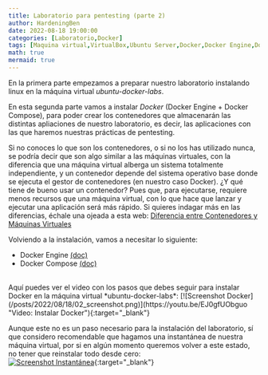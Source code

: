 ```yaml
---
title: Laboratorio para pentesting (parte 2)
author: HardeningBen
date: 2022-08-18 19:00:00
categories: [Laboratorio,Docker]
tags: [Maquina virtual,VirtualBox,Ubuntu Server,Docker,Docker Engine,Docker Compose]
math: true
mermaid: true
---
```


En la primera parte empezamos a preparar nuestro laboratorio instalando linux en la máquina virtual *ubuntu-docker-labs*.

En esta segunda parte vamos a instalar *Docker* (Docker Engine + Docker Compose), para poder crear los contenedores que almacenarán las distintas apliaciones de nuestro laboratorio, es decir, las aplicaciones con las que haremos nuestras prácticas de pentesting.

Si no conoces lo que son los contenedores, o si no los has utilizado nunca, se podría decir que son algo similar a las máquinas virtuales, con la diferencia que una máquina virtual alberga un sistema totalmente independiente, y un contenedor depende del sistema operativo base donde se ejecuta el gestor de contenedores (en nuestro caso Docker). ¿Y qué tiene de bueno usar un contenedor? Pues que, para ejecutarse, requiere menos recursos que una máquina virtual, con lo que hace que lanzar y ejecutar una aplicación será más rápido. Si quieres indagar más en las diferencias, échale una ojeada a esta web: [Diferencia entre Contenedores y Máquinas Virtuales](https://www.linkedin.com/pulse/cu%C3%A1l-es-la-diferencia-entre-contenedores-/)

Volviendo a la instalación, vamos a necesitar lo siguiente:
- Docker Engine [(doc)](https://docs.docker.com/engine/install/ubuntu/)
- Docker Compose [(doc)](https://docs.docker.com/compose/install/compose-plugin/#install-using-the-repository)

<br>
Aquí puedes ver el video con los pasos que debes seguir para instalar Docker en la máquina virtual *ubuntu-docker-labs*:  
[![Screenshot Docker](/posts/2022/08/18/02_screenshot.png)](https://youtu.be/EJ0gfUObguo "Video: Instalar Docker"){:target="_blank"}

Aunque este no es un paso necesario para la instalación del laboratorio, sí que considero recomendable que hagamos una instantánea de nuestra máquina virtual, por si en algún momento queremos volver a este estado, no tener que reinstalar todo desde cero:  
[![Screenshot Instantánea](/posts/2022/08/18/03_screenshot.png)](https://youtu.be/Xot_lVLsb9M "Video: Crear instantánea"){:target="_blank"}
